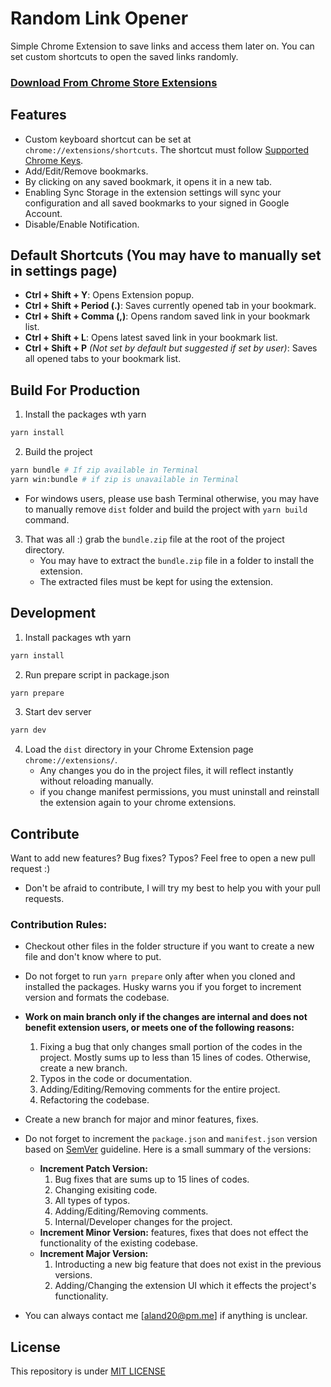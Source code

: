 # Random Link Opener

Simple Chrome Extension to save links and access them later on. You can set custom shortcuts to open the saved links randomly.

### [Download From Chrome Store Extensions](https://chrome.google.com/webstore/detail/random-link-opener/oflnfiibddofkafdghhmohhbndkphcih)

## Features

- Custom keyboard shortcut can be set at `chrome://extensions/shortcuts`. The shortcut must follow [Supported Chrome Keys](https://developer.chrome.com/docs/extensions/reference/commands/#supported-keys).
- Add/Edit/Remove bookmarks.
- By clicking on any saved bookmark, it opens it in a new tab.
- Enabling Sync Storage in the extension settings will sync your configuration and all saved bookmarks to your signed in Google Account.
- Disable/Enable Notification.

## Default Shortcuts (You may have to manually set in settings page)

- **Ctrl + Shift + Y**: Opens Extension popup.
- **Ctrl + Shift + Period (.)**: Saves currently opened tab in your bookmark.
- **Ctrl + Shift + Comma (,)**: Opens random saved link in your bookmark list.
- **Ctrl + Shift + L**: Opens latest saved link in your bookmark list.
- **Ctrl + Shift + P** _(Not set by default but suggested if set by user)_: Saves all opened tabs to your bookmark list.

## Build For Production

1. Install the packages wth yarn
```bash
yarn install
```
2. Build the project
```bash
yarn bundle # If zip available in Terminal
yarn win:bundle # if zip is unavailable in Terminal
```
  - For windows users, please use bash Terminal otherwise, you may have to manually remove `dist` folder and build the project with `yarn build` command. 
3. That was all :) grab the `bundle.zip` file at the root of the project directory. 
   - You may have to extract the `bundle.zip` file in a folder to install the extension.
   - The extracted files must be kept for using the extension.

## Development
1. Install packages wth yarn
```bash
yarn install
```
2. Run prepare script in package.json
```bash
yarn prepare
```
3. Start dev server
```bash
yarn dev
```
4. Load the `dist` directory in your Chrome Extension page `chrome://extensions/`. 
   - Any changes you do in the project files, it will reflect instantly without reloading manually.
   - if you change manifest permissions, you must uninstall and reinstall the extension again to your chrome extensions.

## Contribute
Want to add new features? Bug fixes? Typos? Feel free to open a new pull request :)

- Don't be afraid to contribute, I will try my best to help you with your pull requests.

### Contribution Rules:

- Checkout other files in the folder structure if you want to create a new file and don't know where to put.
- Do not forget to run `yarn prepare` only after when you cloned and installed the packages. Husky warns you if you forget to increment version and formats the codebase.
- **Work on main branch only if the changes are internal and does not benefit extension users, or meets one of the following reasons:**
    1. Fixing a bug that only changes small portion of the codes in the project. Mostly sums up to less than 15 lines of codes. Otherwise, create a new branch.
    3. Typos in the code or documentation.
    4. Adding/Editing/Removing comments for the entire project.
    5. Refactoring the codebase.
- Create a new branch for major and minor features, fixes.
- Do not forget to increment the `package.json` and `manifest.json` version based on [SemVer](https://semver.org/) guideline. Here is a small summary of the versions:
    - **Increment Patch Version:**
      1. Bug fixes that are sums up to 15 lines of codes.
      2. Changing exisiting code.
      3. All types of typos.
      4. Adding/Editing/Removing comments.
      5. Internal/Developer changes for the project.
    - **Increment Minor Version:** features, fixes that does not effect the functionality of the existing codebase.
    - **Increment Major Version:**
      1. Introducting a new big feature that does not exist in the previous versions.
      2. Adding/Changing the extension UI which it effects the project's functionality.
 
- You can always contact me [aland20@pm.me] if anything is unclear.


## License
This repository is under [MIT LICENSE](LICENSE)
